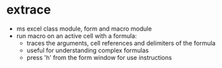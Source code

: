 # extrace
 - ms excel class module, form and macro module
 - run macro on an active cell with a formula:
   - traces the arguments, cell references and delimiters of the formula
   - useful for understanding complex formulas
   - press 'h' from the form window for use instructions
